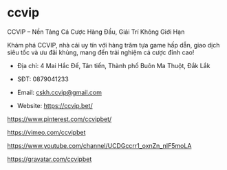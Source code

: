 # ccvip

CCVIP – Nền Tảng Cá Cược Hàng Đầu, Giải Trí Không Giới Hạn

Khám phá CCVIP, nhà cái uy tín với hàng trăm tựa game hấp dẫn, giao dịch siêu tốc và ưu đãi khủng, mang đến trải nghiệm cá cược đỉnh cao!

- Địa chỉ: 4 Mai Hắc Đế, Tân tiến, Thành phố Buôn Ma Thuột, Đắk Lắk

- SĐT: 0879041233

- Email: cskh.ccvip@gmail.com

- Website: https://ccvip.bet/

https://www.pinterest.com/ccvipbet/

https://vimeo.com/ccvipbet

https://www.youtube.com/channel/UCDGccrr1_oxnZn_nIF5moLA

https://gravatar.com/ccvipbet
